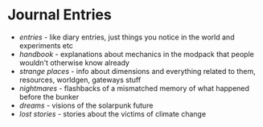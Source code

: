 # Journal Entries
- *entries* - like diary entries, just things you notice in the world and experiments etc
- *handbook* - explanations about mechanics in the modpack that people wouldn't otherwise know already
- *strange places* - info about dimensions and everything related to them, resources, worldgen, gateways stuff
- *nightmares* - flashbacks of a mismatched memory of what happened before the bunker
- *dreams* - visions of the solarpunk future
- *lost stories* - stories about the victims of climate change